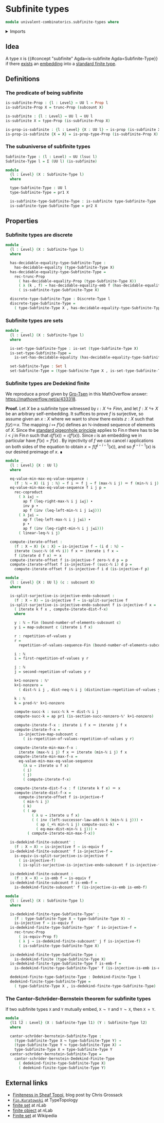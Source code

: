 # Subfinite types

```agda
module univalent-combinatorics.subfinite-types where
```

<details><summary>Imports</summary>

```agda
open import elementary-number-theory.addition-natural-numbers
open import elementary-number-theory.distance-natural-numbers
open import elementary-number-theory.inequality-natural-numbers
open import elementary-number-theory.maximum-natural-numbers
open import elementary-number-theory.minimum-natural-numbers
open import elementary-number-theory.natural-numbers
open import elementary-number-theory.nonzero-natural-numbers
open import elementary-number-theory.strict-inequality-natural-numbers

open import foundation.action-on-identifications-functions
open import foundation.coproduct-types
open import foundation.decidable-equality
open import foundation.dependent-pair-types
open import foundation.discrete-types
open import foundation.embeddings
open import foundation.empty-types
open import foundation.equivalences
open import foundation.existential-quantification
open import foundation.fibers-of-maps
open import foundation.function-types
open import foundation.functoriality-coproduct-types
open import foundation.identity-types
open import foundation.injective-maps
open import foundation.iterating-functions
open import foundation.propositional-truncations
open import foundation.propositions
open import foundation.repetitions-of-values
open import foundation.sections
open import foundation.sets
open import foundation.split-surjective-maps
open import foundation.surjective-maps
open import foundation.universe-levels

open import univalent-combinatorics.dedekind-finite-types
open import univalent-combinatorics.equality-finite-types
open import univalent-combinatorics.equality-standard-finite-types
open import univalent-combinatorics.finite-types
open import univalent-combinatorics.pigeonhole-principle
open import univalent-combinatorics.sequences-finite-types
open import univalent-combinatorics.standard-finite-types
open import univalent-combinatorics.subcounting
```

</details>

## Idea

A type `X` is {{#concept "subfinite" Agda=is-subfinite Agda=Subfinite-Type}} if
there [exists](foundation.existential-quantification.md) an
[embedding](foundation-core.embeddings.md) into a
[standard finite type](univalent-combinatorics.standard-finite-types.md).

## Definitions

### The predicate of being subfinite

```agda
is-subfinite-Prop : {l : Level} → UU l → Prop l
is-subfinite-Prop X = trunc-Prop (subcount X)

is-subfinite : {l : Level} → UU l → UU l
is-subfinite X = type-Prop (is-subfinite-Prop X)

is-prop-is-subfinite : {l : Level} {X : UU l} → is-prop (is-subfinite X)
is-prop-is-subfinite {X = X} = is-prop-type-Prop (is-subfinite-Prop X)
```

### The subuniverse of subfinite types

```agda
Subfinite-Type : (l : Level) → UU (lsuc l)
Subfinite-Type l = Σ (UU l) (is-subfinite)

module _
  {l : Level} (X : Subfinite-Type l)
  where

  type-Subfinite-Type : UU l
  type-Subfinite-Type = pr1 X

  is-subfinite-type-Subfinite-Type : is-subfinite type-Subfinite-Type
  is-subfinite-type-Subfinite-Type = pr2 X
```

## Properties

### Subfinite types are discrete

```agda
module _
  {l : Level} (X : Subfinite-Type l)
  where

  has-decidable-equality-type-Subfinite-Type :
    has-decidable-equality (type-Subfinite-Type X)
  has-decidable-equality-type-Subfinite-Type =
    rec-trunc-Prop
      ( has-decidable-equality-Prop (type-Subfinite-Type X))
      ( λ (k , f) → has-decidable-equality-emb f (has-decidable-equality-Fin k))
      ( is-subfinite-type-Subfinite-Type X)

  discrete-type-Subfinite-Type : Discrete-Type l
  discrete-type-Subfinite-Type =
    ( type-Subfinite-Type X , has-decidable-equality-type-Subfinite-Type)
```

### Subfinite types are sets

```agda
module _
  {l : Level} (X : Subfinite-Type l)
  where

  is-set-type-Subfinite-Type : is-set (type-Subfinite-Type X)
  is-set-type-Subfinite-Type =
    is-set-has-decidable-equality (has-decidable-equality-type-Subfinite-Type X)

  set-Subfinite-Type : Set l
  set-Subfinite-Type = (type-Subfinite-Type X , is-set-type-Subfinite-Type)
```

### Subfinite types are Dedekind finite

We reproduce a proof given by
[Gro-Tsen](https://mathoverflow.net/users/17064/gro-tsen) in this MathOverflow
answer: <https://mathoverflow.net/a/433318>.

**Proof.** Let $X$ be a subfinite type witnessed by $ι : X ↪ Fin n$, and let
$f : X ↪ X$ be an arbitrary self-embedding. It suffices to prove $f$ is
surjective, so assume given an $x : X$ where we want to show there exists
$z : X$ such that $f(z) ＝ x$. The mapping $i ↦ fⁱ(x)$ defines an $ℕ$-indexed
sequence of elements of $X$. Since the
[standard pigeonhole principle](univalent-combinatorics.pigeonhole-principle.md)
applies to $\operatorname{Fin}n$ there has to be $i < j$ in
$\operatorname{Fin}n$ such that $ι(fⁱ(x)) = ι(fʲ(x))$. Since $ι$ is an embedding
we in particular have $fⁱ(x) = fʲ(x)$ . By injectivity of $f$ we can cancel $i$
applications on both sides of the equation to obtain $x = f(f^{j-i-1}(x))$, and
so $f^{j-i-1}(x)$ is our desired preimage of $x$. ∎

```agda
module _
  {l : Level} {X : UU l}
  where

  eq-value-min-max-eq-value-sequence :
    (f : ℕ → X) (i j : ℕ) → f i ＝ f j → f (max-ℕ i j) ＝ f (min-ℕ i j)
  eq-value-min-max-eq-value-sequence f i j p =
    rec-coproduct
      ( λ i≤j →
        ap f (leq-right-max-ℕ i j i≤j) ∙
        inv p ∙
        ap f (inv (leq-left-min-ℕ i j i≤j)))
      ( λ j≤i →
        ap f (leq-left-max-ℕ i j j≤i) ∙
        p ∙
        ap f (inv (leq-right-min-ℕ i j j≤i)))
      ( linear-leq-ℕ i j)

  compute-iterate-offset :
    (f : X → X) {x : X} → is-injective f → (i d : ℕ) →
    iterate (succ-ℕ (d +ℕ i)) f x ＝ iterate i f x →
    f (iterate d f x) ＝ x
  compute-iterate-offset f is-injective-f zero-ℕ d p = p
  compute-iterate-offset f is-injective-f (succ-ℕ i) d p =
    compute-iterate-offset f is-injective-f i d (is-injective-f p)

module _
  {l : Level} {X : UU l} (c : subcount X)
  where

  is-split-surjective-is-injective-endo-subcount :
    (f : X → X) → is-injective f → is-split-surjective f
  is-split-surjective-is-injective-endo-subcount f is-injective-f x =
    ( iterate k f x , compute-iterate-dist-f-x)
    where

    y : ℕ → Fin (bound-number-of-elements-subcount c)
    y i = map-subcount c (iterate i f x)

    r : repetition-of-values y
    r =
      repetition-of-values-sequence-Fin (bound-number-of-elements-subcount c) y

    i : ℕ
    i = first-repetition-of-values y r

    j : ℕ
    j = second-repetition-of-values y r

    k+1-nonzero : ℕ⁺
    k+1-nonzero =
      ( dist-ℕ i j , dist-neq-ℕ i j (distinction-repetition-of-values y r))

    k : ℕ
    k = pred-ℕ⁺ k+1-nonzero

    compute-succ-k : succ-ℕ k ＝ dist-ℕ i j
    compute-succ-k = ap pr1 (is-section-succ-nonzero-ℕ' k+1-nonzero)

    compute-iterate-f-x : iterate i f x ＝ iterate j f x
    compute-iterate-f-x =
      is-injective-map-subcount c
        ( is-repetition-of-values-repetition-of-values y r)

    compute-iterate-min-max-f-x :
      iterate (max-ℕ i j) f x ＝ iterate (min-ℕ i j) f x
    compute-iterate-min-max-f-x =
      eq-value-min-max-eq-value-sequence
        (λ u → iterate u f x)
        ( i)
        ( j)
        ( compute-iterate-f-x)

    compute-iterate-dist-f-x : f (iterate k f x) ＝ x
    compute-iterate-dist-f-x =
      compute-iterate-offset f is-injective-f
        ( min-ℕ i j)
        ( k)
        ( ( ap
            ( λ u → iterate u f x)
            ( ( inv (left-successor-law-add-ℕ k (min-ℕ i j))) ∙
              ( ap (_+ℕ min-ℕ i j) compute-succ-k) ∙
              ( eq-max-dist-min-ℕ i j))) ∙
          ( compute-iterate-min-max-f-x))

  is-dedekind-finite-subcount' :
    (f : X → X) → is-injective f → is-equiv f
  is-dedekind-finite-subcount' f is-injective-f =
    is-equiv-is-split-surjective-is-injective f
      ( is-injective-f)
      ( is-split-surjective-is-injective-endo-subcount f is-injective-f)

  is-dedekind-finite-subcount :
    (f : X → X) → is-emb f → is-equiv f
  is-dedekind-finite-subcount f is-emb-f =
    is-dedekind-finite-subcount' f (is-injective-is-emb is-emb-f)

module _
  {l : Level} (X : Subfinite-Type l)
  where

  is-dedekind-finite-type-Subfinite-Type' :
    (f : type-Subfinite-Type X → type-Subfinite-Type X) →
    is-injective f → is-equiv f
  is-dedekind-finite-type-Subfinite-Type' f is-injective-f =
    rec-trunc-Prop
      ( is-equiv-Prop f)
      ( λ j → is-dedekind-finite-subcount' j f is-injective-f)
      ( is-subfinite-type-Subfinite-Type X)

  is-dedekind-finite-type-Subfinite-Type :
    is-dedekind-finite (type-Subfinite-Type X)
  is-dedekind-finite-type-Subfinite-Type f is-emb-f =
    is-dedekind-finite-type-Subfinite-Type' f (is-injective-is-emb is-emb-f)

  dedekind-finite-type-Subfinite-Type : Dedekind-Finite-Type l
  dedekind-finite-type-Subfinite-Type =
    ( type-Subfinite-Type X , is-dedekind-finite-type-Subfinite-Type)
```

### The Cantor–Schröder–Bernstein theorem for subfinite types

If two subfinite types `X` and `Y` mutually embed, `X ↪ Y` and `Y ↪ X`, then
`X ≃ Y`.

```agda
module _
  {l1 l2 : Level} (X : Subfinite-Type l1) (Y : Subfinite-Type l2)
  where

  cantor-schröder-bernstein-Subfinite-Type :
    (type-Subfinite-Type X ↪ type-Subfinite-Type Y) →
    (type-Subfinite-Type Y ↪ type-Subfinite-Type X) →
    type-Subfinite-Type X ≃ type-Subfinite-Type Y
  cantor-schröder-bernstein-Subfinite-Type =
    cantor-schröder-bernstein-Dedekind-Finite-Type
      ( dedekind-finite-type-Subfinite-Type X)
      ( dedekind-finite-type-Subfinite-Type Y)
```

## External links

- [Finiteness in Sheaf Topoi](https://grossack.site/2024/08/19/finiteness-in-sheaf-topoi),
  blog post by Chris Grossack
- [`Fin.Kuratowski`](https://www.cs.bham.ac.uk/~mhe/TypeTopology/Fin.Kuratowski.html)
  at TypeTopology
- [finite set](https://ncatlab.org/nlab/show/finite+set) at $n$Lab
- [finite object](https://ncatlab.org/nlab/show/finite+object) at $n$Lab
- [Finite set](https://en.wikipedia.org/wiki/Finite_set) at Wikipedia
